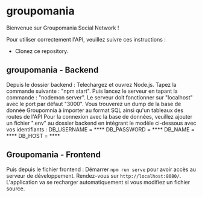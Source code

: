 # groupomania
Bienvenue sur Groupomania Social Network ! 

Pour utiliser correctement l'API, veuillez suivre ces instructions :

 - Clonez ce repository. 

 ## groupomania - Backend
Depuis le dossier backend :
Telechargez et ouvrez Node.js. 
Tapez la commande suivante : "npm start". Puis lancez le serveur en tapant la commande : "nodemon server".
Le serveur doit fonctionner sur "localhost" avec le port par défaut "3000".
Vous trouverez un dump de la base de donnée Groupomnia à importer au format SQL ainsi qu'un tableaux des routes de l'API
Pour la connexion avec la base de données, veuillez ajouter un fichier ".env" au dossier backend en intégrant le modèle ci-dessous avec vos identifiants :
DB_USERNAME = ****
DB_PASSWORD = ****
DB_NAME = ****
DB_HOST = ****


## Groupomania - Frontend
Puis depuis le fichier frontend :
Démarrer `npm run serve` pour avoir accès au serveur de développement. 
Rendez-vous sur `http://localhost:8080/`. 
L'application va se recharger automatiquement si vous modifiez un fichier source.